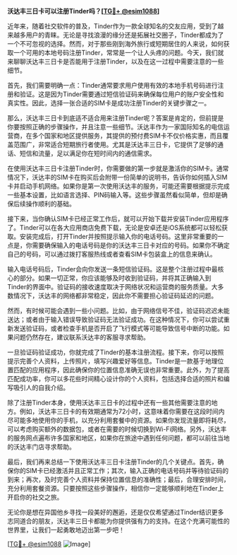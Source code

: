 **沃达丰三日卡可以注册Tinder吗？[[TG💪+ @esim1088](https://t.me/s/esim1088)]**

近年来，随着社交软件的普及，Tinder作为一款全球知名的交友应用，受到了越来越多用户的青睐。无论是寻找浪漫的缘分还是拓展社交圈子，Tinder都成为了一个不可忽视的选择。然而，对于那些刚到海外旅行或短期居住的人来说，如何获取一个可用的本地号码注册Tinder，常常是一个让人头疼的问题。今天，我们就来聊聊沃达丰三日卡是否能用于注册Tinder，以及在这一过程中需要注意的一些细节。

首先，我们需要明确一点：Tinder通常要求用户使用有效的本地手机号码进行注册和验证。这是因为Tinder需要通过短信验证码来确保每位用户的账户安全性和真实性。因此，选择一张合适的SIM卡是成功注册Tinder的关键步骤之一。

那么，沃达丰三日卡到底适不适合用来注册Tinder呢？答案是肯定的，但前提是你要按照正确的步骤操作，并且注意一些细节。沃达丰作为一家国际知名的电信运营商，在多个国家和地区提供服务，其提供的预付费SIM卡不仅价格实惠，而且覆盖范围广，非常适合短期旅行者使用。尤其是沃达丰三日卡，它提供了足够的通话、短信和流量，足以满足你在短时间内的通信需求。

在使用沃达丰三日卡注册Tinder时，你需要做的第一步就是激活你的SIM卡。通常情况下，沃达丰的SIM卡在购买后会附带一份简单的说明书，告诉你如何插入SIM卡并启动手机网络。如果你是第一次使用沃达丰的服务，可能还需要根据提示完成一些基本设置，比如语言选择、PIN码输入等。这些步骤虽然看似简单，但却是确保后续操作顺利的基础。

接下来，当你确认SIM卡已经正常工作后，就可以开始下载并安装Tinder应用程序了。Tinder可以在各大应用商店免费下载，无论是安卓还是iOS系统都可以轻松获取。安装完成后，打开Tinder并按照提示输入你的电话号码。这里非常重要的一点是，你需要确保输入的电话号码是你的沃达丰三日卡对应的号码。如果你不确定自己的号码，可以通过拨打客服热线或者查看SIM卡包装盒上的信息来确认。

输入电话号码后，Tinder会向你发送一条短信验证码。这是整个注册过程中最核心的部分。如果一切正常，你应该能够及时收到验证码，并将其正确输入到Tinder的界面中。验证码的接收速度取决于网络状况和运营商的服务质量。大多数情况下，沃达丰的网络都非常稳定，因此你不需要担心验证码延迟的问题。

然而，有时候可能会遇到一些小问题。比如，由于网络信号不佳，验证码迟迟未能送达；或者由于输入错误导致验证码无法验证成功。在这种情况下，你可以尝试重新发送验证码，或者检查手机是否开启了飞行模式等可能导致信号中断的功能。如果问题仍然存在，建议联系沃达丰的客服寻求帮助。

一旦验证码验证成功，你就完成了Tinder的基本注册流程。接下来，你可以按照提示完善个人资料，上传照片，填写兴趣爱好等信息。Tinder是一款基于地理位置匹配的应用程序，因此确保你的位置信息准确无误也非常重要。此外，为了提高匹配成功率，你可以多花些时间精心设计你的个人资料，包括选择合适的照片和编写吸引人的自我介绍。

除了注册Tinder本身，使用沃达丰三日卡的过程中还有一些其他需要注意的地方。例如，沃达丰三日卡的有效期通常为72小时，这意味着你需要在这段时间内尽可能多地使用你的手机，以充分利用套餐中的资源。如果你发现流量即将耗尽，可以考虑购买额外的数据包，或者在需要的时候切换到Wi-Fi网络。另外，沃达丰的服务网点遍布许多国家和地区，如果你在旅途中遇到任何问题，都可以前往当地的沃达丰门店寻求帮助。

最后，我们再来总结一下使用沃达丰三日卡注册Tinder的几个关键点。首先，确保你的SIM卡已经激活并且正常工作；其次，输入正确的电话号码并等待验证码的到来；再次，及时完善个人资料并保持位置信息的准确性；最后，合理安排时间，充分利用套餐资源。只要按照这些步骤操作，相信你一定能够顺利地在Tinder上开启你的社交之旅。

无论你是想在异国他乡寻找一段美好的邂逅，还是仅仅希望通过Tinder结识更多志同道合的朋友，沃达丰三日卡都能为你提供强有力的支持。在这个充满可能性的世界里，让我们一起勇敢地迈出第一步吧！

[[TG💪+ @esim1088](https://t.me/s/esim1088) ![Image](https://i.postimg.cc/4NQfJmqS/Snipaste-2025-05-13-00-14-12.png)]